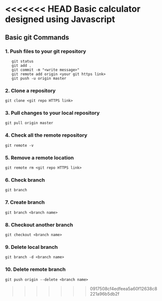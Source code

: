 <<<<<<< HEAD
Basic calculator designed using Javascript
=======
## Basic git Commands

### 1. Push files to your git repository

```git init
   git status
   git add .
   git commit -m "<write message>"
   git remote add origin <your git https link>
   git push -u origin master
```
### 2. Clone a repository

```git clone <git repo HTTPS link>```

### 3. Pull changes to your local repository

```git pull origin master```

### 4. Check all the remote repository

```git remote -v```

### 5. Remove a remote location

```git remote rm <git repo HTTPS link>```

### 6. Check branch

```git branch```

### 7. Create branch

```git branch <branch name>```

### 8. Checkout another branch

```git checkout <branch name>```

### 9. Delete local branch

```git branch -d <branch name>```

### 10. Delete remote branch

```git push origin --delete <branch name>```

>>>>>>> 0917508cf4edfeea5a60f12638c8221a96b5db2f
